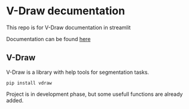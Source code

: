 # V-Draw decumentation

This repo is for V-Draw documentation in streamlit

Documentation can be found [here](https://vdraw-doc.streamlit.app/)

## V-Draw

V-Draw is a library with help tools for segmentation tasks.


```
pip install vdraw
```


Project is in development phase, but some usefull functions are already added.